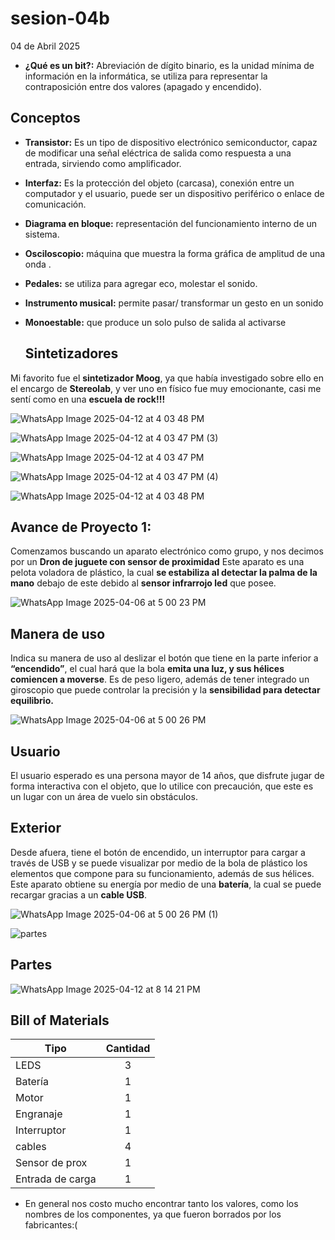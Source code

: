 # sesion-04b
04 de Abril 2025

- **¿Qué es un bit?:**
Abreviación de dígito binario, es la unidad mínima de información en la informática, se utiliza para representar la contraposición entre dos valores (apagado y encendido).

## Conceptos
- **Transistor:** Es un tipo de dispositivo electrónico semiconductor, capaz de modificar una señal eléctrica de salida como respuesta a una entrada, sirviendo como amplificador.  

- **Interfaz:** Es la protección del objeto (carcasa), conexión entre un computador y el usuario, puede ser un dispositivo periférico o enlace de comunicación.

- **Diagrama en bloque:** representación del funcionamiento interno de un sistema.

- **Osciloscopio:** máquina que muestra la forma gráfica de amplitud de una onda .

- **Pedales:** se utiliza para agregar eco, molestar el sonido.

- **Instrumento musical:** permite  pasar/ transformar un gesto en un sonido

- **Monoestable:** que produce un solo pulso de salida al activarse 


  ## Sintetizadores

 Mi favorito fue el **sintetizador Moog**, ya que había investigado sobre ello en el encargo de **Stereolab**, y ver uno en físico fue muy emocionante, casi me sentí como en una **escuela de rock!!!**



![WhatsApp Image 2025-04-12 at 4 03 48 PM](https://github.com/user-attachments/assets/b7645b04-1b90-4fe8-9fb7-dfef5252c092)


![WhatsApp Image 2025-04-12 at 4 03 47 PM (3)](https://github.com/user-attachments/assets/47e15815-845d-4b69-b3f3-efdb78e44d30)



![WhatsApp Image 2025-04-12 at 4 03 47 PM](https://github.com/user-attachments/assets/8aa62836-6591-4ec8-8c57-cdb001394192)


![WhatsApp Image 2025-04-12 at 4 03 47 PM (4)](https://github.com/user-attachments/assets/796dde03-be3c-461f-b49d-451e382c83b0)

![WhatsApp Image 2025-04-12 at 4 03 48 PM](https://github.com/user-attachments/assets/76f667cd-a4b5-476a-82a8-bb706b92b750)


## Avance de Proyecto 1:

Comenzamos buscando un aparato electrónico como grupo, y nos decimos por un **Dron de juguete con sensor de proximidad**
Este aparato  es una pelota voladora de plástico, la cual **se estabiliza al detectar la palma de la mano** debajo de este debido al **sensor infrarrojo led** que posee.


![WhatsApp Image 2025-04-06 at 5 00 23 PM](https://github.com/user-attachments/assets/3770de5b-53af-4505-88a0-d38c7080178d)

## Manera de uso

Indica su manera de uso al deslizar el botón que tiene en la parte inferior a **“encendido”**, el cual hará que la bola **emita una luz, y sus hélices comiencen a moverse**. Es de peso ligero, además de tener integrado un giroscopio que puede controlar la precisión y la **sensibilidad para detectar equilibrio.**

  
![WhatsApp Image 2025-04-06 at 5 00 26 PM](https://github.com/user-attachments/assets/bb8d6553-5e4b-4d30-be74-b00b52df2861)

  ## Usuario

El usuario esperado es una persona mayor de 14 años, que disfrute jugar de forma interactiva con el objeto, que lo utilice con precaución, que este es un lugar con un área de vuelo sin obstáculos.

   
 ## Exterior
   
Desde afuera, tiene el botón de encendido, un interruptor para cargar a través de USB y se puede visualizar por medio de la bola de plástico los elementos que compone para su funcionamiento, además de sus hélices.
Este aparato obtiene su energía por medio de una **batería**, la cual se puede recargar gracias a un **cable USB**.  


![WhatsApp Image 2025-04-06 at 5 00 26 PM (1)](https://github.com/user-attachments/assets/5707865e-3fa9-4ca3-9473-552cb234da5f)

![partes ](https://github.com/user-attachments/assets/dc176d4b-efe8-47c8-8181-034aebba41ec)

 ## Partes 
 
![WhatsApp Image 2025-04-12 at 8 14 21 PM](https://github.com/user-attachments/assets/f1a78092-cd4f-4a5a-bdf1-fa44c60bb3cf)


## Bill of Materials



| Tipo          | Cantidad      | 
| ------------- |:-------------:| 
| LEDS          |   3           |
| Batería       |   1           |   
| Motor         |   1           |    
| Engranaje     |   1           | 
| Interruptor   |   1           |  
|  cables       |   4           |  
| Sensor de prox|   1           |
| Entrada de carga| 1           |  


- En general nos costo mucho encontrar tanto los valores, como los nombres de los componentes, ya que fueron borrados por los fabricantes:( 




